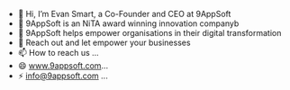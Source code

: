 - 👋 Hi, I’m Evan Smart, a Co-Founder and CEO at 9AppSoft 
- 👀 9AppSoft is an NiTA award winning innovation companyb  
- 🌱 9AppSoft helps empower organisations in their digital transformation 
- 💞️ Reach out and let empower your businesses
- 📫 How to reach us ...
- 😄 www.9appsoft.com...
- ⚡ info@9appsoft.com ...

<!---
Evan Smart of 9AppSoft/EvanSmart-9AppSoft is a ✨ special ✨ repository because its `README.md` (this file) appears on your GitHub profile.
You can click the Preview link to take a look at your changes.
--->
